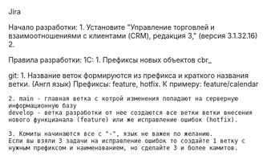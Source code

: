 Jira

Начало разработки:
    1. Установите "Управление торговлей и взаимоотношениями с клиентами (CRM), редакция 3," (версия 3.1.32.16)
    2. 




Правила разработки:
1С:
    1. Префиксы новых объектов cbr_

git:
    1. Название веток формируются из префикса и краткого названия ветки. (Англ язык)
    Префиксы: feature, hotfix.
    К примеру: feature/calendar

    2. main - главная ветка с котрой изменения попадают на серверную информационную базу
    develop - ветка разработки от нее создаются все ветки ветки внесения нового функцианала (feature) или же исправление ошибок (hotfix).

    3. Комиты начинаются все с "-", язык не важен по желанию. 
    Если вы взяли 3 задачи на исправление ошибок то создайте 1 ветку с нужным префиксом и наименованием, но сделайте 3 и более камитов.